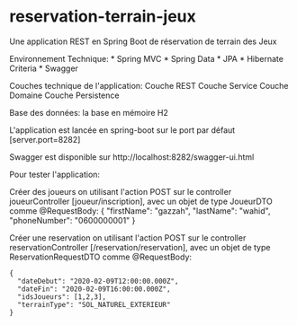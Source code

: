 # reservation-terrain-jeux
Une application REST en Spring Boot de réservation de terrain des Jeux

Environnement Technique:
	* Spring MVC
	* Spring Data
	* JPA
	* Hibernate Criteria
	* Swagger
	
Couches technique de l'application:
	Couche REST
	Couche Service
	Couche Domaine
	Couche Persistence

Base des données: la base en mémoire H2

L'application est lancée en spring-boot sur le port par défaut [server.port=8282]

Swagger est disponible sur http://localhost:8282/swagger-ui.html

Pour tester l'application:

Créer des joueurs on utilisant l'action POST sur le controller joueurController [joueur/inscription], avec un objet de type JoueurDTO comme @RequestBody: 
	{
	  "firstName": "gazzah",
	  "lastName": "wahid",
	  "phoneNumber": "0600000001"
	} 

Créer une reservation on utilisant l'action POST sur le controller reservationController [/reservation/reservation], avec un objet de type ReservationRequestDTO comme @RequestBody:

	{
	  "dateDebut": "2020-02-09T12:00:00.000Z",
	  "dateFin": "2020-02-09T16:00:00.000Z",
	  "idsJoueurs": [1,2,3],
	  "terrainType": "SOL_NATUREL_EXTERIEUR"
	}
	
	
